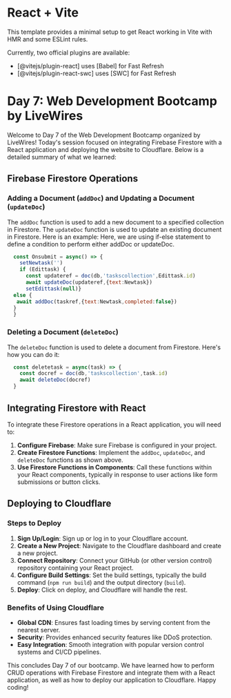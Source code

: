 # React + Vite

This template provides a minimal setup to get React working in Vite with HMR and some ESLint rules.

Currently, two official plugins are available:

- [@vitejs/plugin-react] uses [Babel] for Fast Refresh
- [@vitejs/plugin-react-swc] uses [SWC] for Fast Refresh


# Day 7: Web Development Bootcamp by LiveWires

Welcome to Day 7 of the Web Development Bootcamp organized by LiveWires! Today's session focused on integrating Firebase Firestore with a React application and deploying the website to Cloudflare. Below is a detailed summary of what we learned:

## Firebase Firestore Operations

### Adding a Document (`addDoc`) and Updating a Document (`updateDoc`)

The `addDoc` function is used to add a new document to a specified collection in Firestore. 
The `updateDoc` function is used to update an existing document in Firestore. Here is an example:
Here, we are using if-else statement to define a condition to perform either addDoc or updateDoc.


```javascript
  const Onsubmit = async() => {
    setNewtask('')
    if (Edittask) {
      const updateref = doc(db,'taskscollection',Edittask.id)
      await updateDoc(updateref,{text:Newtask})
      setEdittask(null)} 
  else {
   await addDoc(taskref,{text:Newtask,completed:false})
  }
  }
```

### Deleting a Document (`deleteDoc`)

The `deleteDoc` function is used to delete a document from Firestore. Here's how you can do it:

```javascript
  const deletetask = async(task) => {
    const docref = doc(db,'taskscollection',task.id)
    await deleteDoc(docref)
  }
```

## Integrating Firestore with React

To integrate these Firestore operations in a React application, you will need to:

1. **Configure Firebase**: Make sure Firebase is configured in your project.
2. **Create Firestore Functions**: Implement the `addDoc`, `updateDoc`, and `deleteDoc` functions as shown above.
3. **Use Firestore Functions in Components**: Call these functions within your React components, typically in response to user actions like form submissions or button clicks.

## Deploying to Cloudflare

### Steps to Deploy

1. **Sign Up/Login**: Sign up or log in to your Cloudflare account.
2. **Create a New Project**: Navigate to the Cloudflare dashboard and create a new project.
3. **Connect Repository**: Connect your GitHub (or other version control) repository containing your React project.
4. **Configure Build Settings**: Set the build settings, typically the build command (`npm run build`) and the output directory (`build`).
5. **Deploy**: Click on deploy, and Cloudflare will handle the rest.

### Benefits of Using Cloudflare

- **Global CDN**: Ensures fast loading times by serving content from the nearest server.
- **Security**: Provides enhanced security features like DDoS protection.
- **Easy Integration**: Smooth integration with popular version control systems and CI/CD pipelines.

This concludes Day 7 of our bootcamp. We have learned how to perform CRUD operations with Firebase Firestore and integrate them with a React application, as well as how to deploy our application to Cloudflare. Happy coding!